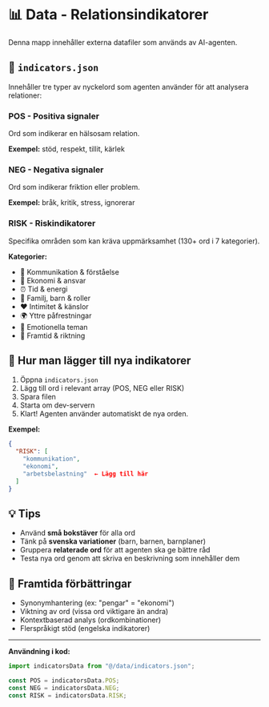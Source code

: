 # 📊 Data - Relationsindikatorer

Denna mapp innehåller externa datafiler som används av AI-agenten.

## 📄 `indicators.json`

Innehåller tre typer av nyckelord som agenten använder för att analysera relationer:

### **POS** - Positiva signaler
Ord som indikerar en hälsosam relation.

**Exempel:** stöd, respekt, tillit, kärlek

### **NEG** - Negativa signaler  
Ord som indikerar friktion eller problem.

**Exempel:** bråk, kritik, stress, ignorerar

### **RISK** - Riskindikatorer
Specifika områden som kan kräva uppmärksamhet (130+ ord i 7 kategorier).

**Kategorier:**
- 🧭 Kommunikation & förståelse
- 💸 Ekonomi & ansvar
- ⏰ Tid & energi
- 👶 Familj, barn & roller
- ❤️ Intimitet & känslor
- 🌍 Yttre påfrestningar
- 💬 Emotionella teman
- 💍 Framtid & riktning

## 🔧 Hur man lägger till nya indikatorer

1. Öppna `indicators.json`
2. Lägg till ord i relevant array (POS, NEG eller RISK)
3. Spara filen
4. Starta om dev-servern
5. Klart! Agenten använder automatiskt de nya orden.

**Exempel:**

```json
{
  "RISK": [
    "kommunikation",
    "ekonomi",
    "arbetsbelastning"  ← Lägg till här
  ]
}
```

## 💡 Tips

- Använd **små bokstäver** för alla ord
- Tänk på **svenska variationer** (barn, barnen, barnplaner)
- Gruppera **relaterade ord** för att agenten ska ge bättre råd
- Testa nya ord genom att skriva en beskrivning som innehåller dem

## 🎯 Framtida förbättringar

- Synonymhantering (ex: "pengar" = "ekonomi")
- Viktning av ord (vissa ord viktigare än andra)
- Kontextbaserad analys (ordkombinationer)
- Flerspråkigt stöd (engelska indikatorer)

---

**Användning i kod:**

```typescript
import indicatorsData from "@/data/indicators.json";

const POS = indicatorsData.POS;
const NEG = indicatorsData.NEG;
const RISK = indicatorsData.RISK;
```

